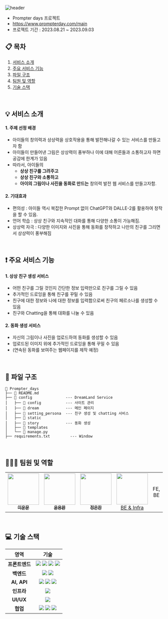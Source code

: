 ![header](https://capsule-render.vercel.app/api?type=waving&color=auto&height=300&section=header&text=DreamLand%20Project&fontSize=90)

- Prompter days 프로젝트
- https://www.prompterday.com/main
- 프로젝트 기간 : 2023.08.21 ~ 2023.09.03

## 📋 목차
1. [서비스 소개](#-서비스-소개)
2. [주요 서비스 기능](#-주요-서비스-기능)
3. [파일 구조](#-파일-구조)
4. [팀원 및 역할](#-팀원-및-역할)
5. [기술 스택](#-기술-스택)
<br>

## 💡 서비스 소개
#### 1. 주제 선정 배경
- 아이들의 창의력과 상상력을 상호작용을 통해 발전해나갈 수 있는 서비스를 만들고자 함
- 아이들이 만들어낸 그림은 상상력이 풍부하나 이에 대해 어른들과 소통하고자 하면 공감에 한계가 있음
- 따라서, 아이들의
  - <b>상상 친구를 그려주고</b>
  - <b>상상 친구와 소통하고</b>
  - <b>아이의 그림이나 사진을 동화로 만드는</b> 창의력 발전 웹 서비스를 만들고자함.
#### 2. 기대효과
- 편의성 : 아이들 역시 복잡한 Prompt 없이 ChatGPT와 DALLE-2를 활용하여 창작을 할 수 있음.
- 언어 학습 : 상상 친구와 지속적인 대화를 통해 다양한 소통이 가능해짐.
- 상상력 자극 : 다양한 이미지와 사진을 통해 동화를 창작하고 나만의 친구를 그리면서 상상력이 풍부해짐
<br>

## ❗ 주요 서비스 기능
#### 1. 상상 친구 생성 서비스
- 어떤 친구를 그릴 것인지 간단한 정보 입력만으로 친구를 그릴 수 있음
- 추가적인 드로잉을 통해 친구를 꾸밀 수 있음
- 친구에 대한 정보와 나에 대한 정보를 입력함으로써 친구의 페르소나를 생성할 수 있음
- 친구와 Chatting을 통해 대화를 나눌 수 있음
#### 2. 동화 생성 서비스
- 자신의 그림이나 사진을 업로드하여 동화를 생성할 수 있음
- 업로드된 이미지 위에 추가적인 드로잉을 통해 꾸밀 수 있음
- (연속된 동화를 보여주는 웹페이지를 제작 예정)
<br>

## 📂 파일 구조
```
📁 Prompter_days
├── 📃 README.md
├── 📁 config               --- DreamLand Service 
│   ├── 📁 config           --- 사이트 관리
│   ├── 📁 dream            --- 메인 페이지
│   ├── 📁 setting_persona  --- 친구 생성 및 chatting 서비스
│   ├── 📁 static           
│   ├── 📁 story            --- 동화 생성
│   ├── 📁 templates    
│   └── 📃 manage.py 
├── requirements.txt         --- Window
```
<br>

## 🧑‍🤝‍🧑 팀원 및 역할
<table>
  <tbody>
    <tr>
      <td align="center">
        <a href="https://github.com/ttoro-lee">
          <img src="https://avatars.githubusercontent.com/u/80229922?v=4" width="100px;">  <br>
          <sub><b>이운문</b></sub>
        </a>
      </td>
      <td align="center">
        <a href="https://github.com/ayocado">
          <img src="https://avatars.githubusercontent.com/u/89889583?v=4" width="100px;">  <br>
          <sub><b>윤용완</b></sub>
        </a>
      </td>
      <td align="center">
        <a href="https://github.com/EunchanJeong">
          <img src="https://avatars.githubusercontent.com/u/89077219?v=4" width="100px;">  <br>
          <sub><b>정은찬</b></sub>
        </a>
      </td>
      <td align="center">
        <a href="https://github.com/waterbean0143">
          <img src="https://avatars.githubusercontent.com/u/102143428?v=4" width="100px;>  <br>
          <sub><b>배수빈</b></sub>
        </a>
      </td>
    </tr>
    <tr>
      <td align="center">BE & Infra</td>
      <td align="center">FE, BE</td>
      <td align="center">BE</td>
      <td align="center">기획</td>
    </tr>
  </tbody>
</table>
<br>

## 💻 기술 스택
<table>
  <thead>
    <tr>
      <th align='center'>영역</th>
      <th align='center'>기술</th>
    </tr>
  </thead>
  <tbody>
    <tr>
      <td align='center'><strong>프론트엔드</strong></td>
      <td align='center'>
        <img src="https://img.shields.io/badge/HTML5-E34F26?style=for-the-badge&logo=HTML5&logoColor=white">
        <img src="https://img.shields.io/badge/CSS3-1572B6?style=for-the-badge&logo=CSS3&logoColor=white">
        <img src="https://img.shields.io/badge/javascript-F7DF1E?style=for-the-badge&logo=javascript&logoColor=white">
        <img src="https://img.shields.io/badge/jquery-0769AD?style=for-the-badge&logo=jquery&logoColor=white">
      </td>
    </tr>
    <tr>
      <td align='center'><strong>백엔드</strong></td>
      <td align='center'>
        <img src="https://img.shields.io/badge/django-092E20?style=for-the-badge&logo=django&logoColor=white">
        <img src="https://img.shields.io/badge/sqlite-003B57?style=for-the-badge&logo=sqlite&logoColor=white">
      </td>
    </tr>
    <tr>
      <td align='center'><strong>AI, API</strong></td>
      <td align='center'>
        <img src="https://img.shields.io/badge/Python-3776AB?style=for-the-badge&logo=Python&logoColor=white">
        <img src="https://img.shields.io/badge/openai-412991?style=for-the-badge&logo=openai&logoColor=white">
        <img src="https://img.shields.io/badge/google-4285F4?style=for-the-badge&logo=google&logoColor=white">
      </td>
    </tr>
    <tr>
      <td align='center'><strong>인프라</strong></td>
      <td align='center'>
        <img src="https://img.shields.io/badge/pythonanywhere-1D9FD7?style=for-the-badge&logo=pythonanywhere&logoColor=white"/>
      </td>
    </tr>
    <tr>
      <td align='center'><strong>UI/UX</strong></td>
      <td align='center'>
        <img src="https://img.shields.io/badge/figma-F24E1E?style=for-the-badge&logo=figma&logoColor=white">
      </td>
    </tr>
    <tr>
      <td align='center'><strong>협업</strong></td>
      <td align='center'>
        <img src="https://img.shields.io/badge/notion-000000?style=for-the-badge&logo=notion&logoColor=white">
        <img src="https://img.shields.io/badge/discord-5865F2?style=for-the-badge&logo=discord&logoColor=white">
        <img src="https://img.shields.io/badge/github-181717?style=for-the-badge&logo=github&logoColor=white">
      </td>
    </tr>
  </tbody>
</table>
